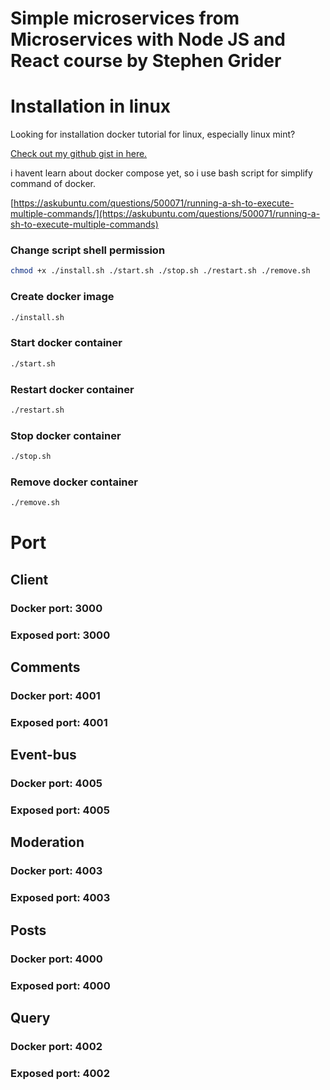 # Simple microservices from Microservices with Node JS and React course by Stephen Grider

# Installation in linux
Looking for installation docker tutorial for linux, especially linux mint? 

[Check out my github gist in here.](https://gist.github.com/bakunya/1aea90c554b18e45cfbcb8bda556e514/)

i havent learn about docker compose yet, so i use bash script for simplify command of docker.

[https://askubuntu.com/questions/500071/running-a-sh-to-execute-multiple-commands/](https://askubuntu.com/questions/500071/running-a-sh-to-execute-multiple-commands)

### Change script shell permission
```bash
chmod +x ./install.sh ./start.sh ./stop.sh ./restart.sh ./remove.sh
```

### Create docker image
```bash
./install.sh
```

### Start docker container
```bash
./start.sh
```

### Restart docker container
```bash
./restart.sh
```

### Stop docker container
```bash
./stop.sh
```

### Remove docker container
```bash
./remove.sh
```

# Port

## Client
### Docker port: 3000
### Exposed port: 3000

## Comments
### Docker port: 4001
### Exposed port: 4001

## Event-bus
### Docker port: 4005
### Exposed port: 4005

## Moderation
### Docker port: 4003
### Exposed port: 4003

## Posts
### Docker port: 4000
### Exposed port: 4000

## Query
### Docker port: 4002
### Exposed port: 4002